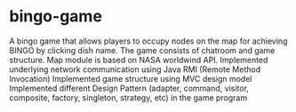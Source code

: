 # bingo-game
A bingo game that allows players to occupy nodes on the map for achieving BINGO by clicking dish name.
The game consists of chatroom and game structure.
Map module is based on NASA worldwind API.
Implemented underlying network communication using Java RMI (Remote Method Invocation)
Implemented game structure using MVC design model
Implemented different Design Pattern (adapter, command, visitor, composite, factory, singleton, strategy, etc) in the game program
